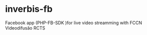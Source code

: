 inverbis-fb
===========

Facebook app (PHP-FB-SDK )for live video streamming with FCCN Videodifusão RCTS
